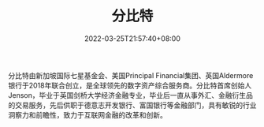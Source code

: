 ﻿---
weight: 
title: "分比特"
description: "分比特由新加坡国际七星基金会…"
date: 2022-03-25T21:57:40+08:00
lastmod: 2022-03-25T16:45:40+08:00
draft: false
authors: ["Metabd"]
featuredImage: "fenbite.webp"
link: ""
tags: ["交易所","分比特"]
categories: ["navigation"]
navigation: ["交易所"]
lightgallery: true
toc: true
pinned: false
recommend: false
recommend1: false
---
分比特由新加坡国际七星基金会、美国Principal Financial集团、英国Aldermore银行于2018年联合创立，是全球领先的数字资产综合服务商。分比特首席创始人Jenson，毕业于英国剑桥大学经济金融专业，毕业后一直从事外汇、金融衍生品的交易服务，先后供职于德意志开发银行、富国银行等金融部门，具有敏锐的行业洞察力和前瞻性，致力于互联网金融的改革和创新。
